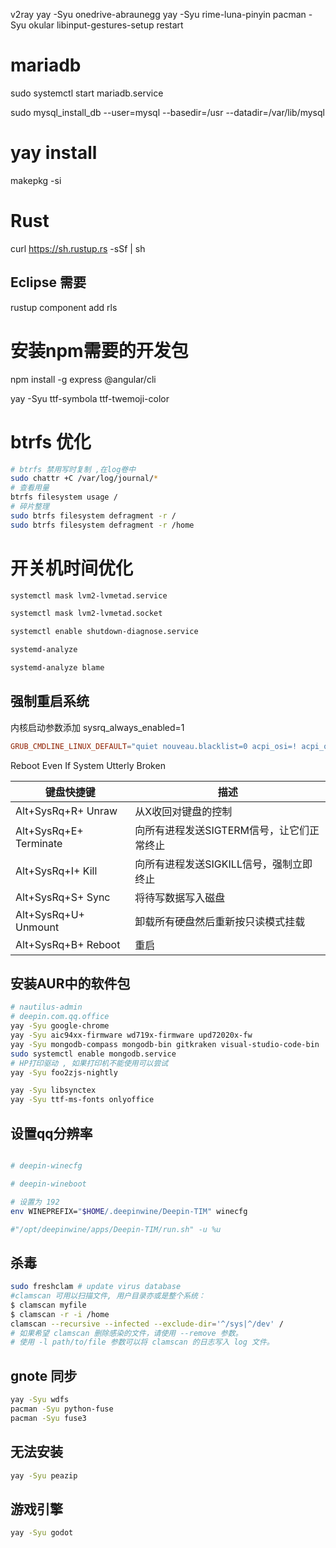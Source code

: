 
v2ray
yay -Syu onedrive-abraunegg
yay -Syu rime-luna-pinyin
pacman -Syu okular
libinput-gestures-setup restart

# mariadb

sudo systemctl start mariadb.service

sudo mysql\_install\_db --user=mysql --basedir=/usr --datadir=/var/lib/mysql

# yay install

makepkg -si

# Rust

curl https://sh.rustup.rs -sSf | sh

## Eclipse 需要

rustup component add rls

# 安装npm需要的开发包

npm install -g express @angular/cli

yay -Syu ttf-symbola ttf-twemoji-color

# btrfs 优化

```bash
# btrfs 禁用写时复制 ,在log卷中
sudo chattr +C /var/log/journal/*
# 查看用量
btrfs filesystem usage /
# 碎片整理
sudo btrfs filesystem defragment -r /
sudo btrfs filesystem defragment -r /home
```


# 开关机时间优化

```bash
systemctl mask lvm2-lvmetad.service

systemctl mask lvm2-lvmetad.socket

systemctl enable shutdown-diagnose.service

systemd-analyze

systemd-analyze blame
```


## 强制重启系统

内核启动参数添加 sysrq_always_enabled=1

```conf
GRUB_CMDLINE_LINUX_DEFAULT="quiet nouveau.blacklist=0 acpi_osi=! acpi_osi=\"Windows 2015\" mem_sleep_default=deep sysrq_always_enabled=1"
```

Reboot Even If System Utterly Broken

| 键盘快捷键             | 描述                                      |
| ---------------------- | ----------------------------------------- |
| Alt+SysRq+R+ Unraw     | 从X收回对键盘的控制                       |
| Alt+SysRq+E+ Terminate | 向所有进程发送SIGTERM信号，让它们正常终止 |
| Alt+SysRq+I+ Kill      | 向所有进程发送SIGKILL信号，强制立即终止   |
| Alt+SysRq+S+ Sync      | 将待写数据写入磁盘                        |
| Alt+SysRq+U+ Unmount   | 卸载所有硬盘然后重新按只读模式挂载        |
| Alt+SysRq+B+ Reboot    | 重启   |


## 安装AUR中的软件包

```bash
# nautilus-admin
# deepin.com.qq.office
yay -Syu google-chrome 
yay -Syu aic94xx-firmware wd719x-firmware upd72020x-fw 
yay -Syu mongodb-compass mongodb-bin gitkraken visual-studio-code-bin  libinput-gestures hfsprogs
sudo systemctl enable mongodb.service
# HP打印驱动 , 如果打印机不能使用可以尝试
yay -Syu foo2zjs-nightly

yay -Syu libsynctex
yay -Syu ttf-ms-fonts onlyoffice
```

## 设置qq分辨率

```bash

# deepin-winecfg

# deepin-wineboot

# 设置为 192
env WINEPREFIX="$HOME/.deepinwine/Deepin-TIM" winecfg

#"/opt/deepinwine/apps/Deepin-TIM/run.sh" -u %u
```

## 杀毒

```bash
sudo freshclam # update virus database
#clamscan 可用以扫描文件, 用户目录亦或是整个系统：
$ clamscan myfile
$ clamscan -r -i /home
clamscan --recursive --infected --exclude-dir='^/sys|^/dev' /
# 如果希望 clamscan 删除感染的文件，请使用 --remove 参数。
# 使用 -l path/to/file 参数可以将 clamscan 的日志写入 log 文件。
```

## gnote 同步

```bash
yay -Syu wdfs
pacman -Syu python-fuse
pacman -Syu fuse3
```

## 无法安装

```sh
yay -Syu peazip
```

## 游戏引擎

```sh
yay -Syu godot
```
